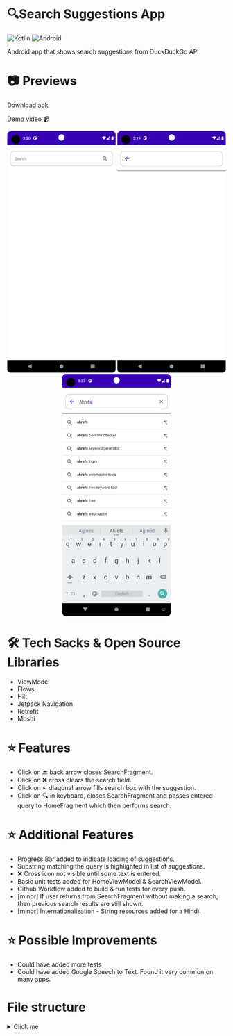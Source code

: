 # 🔍Search Suggestions App
![Kotlin](https://img.shields.io/badge/kotlin-%230095D5.svg?style=for-the-badge&logo=kotlin&logoColor=white)
![Android](https://img.shields.io/badge/Android-3DDC84?style=for-the-badge&logo=android&logoColor=white)

Android app that shows search suggestions from DuckDuckGo API

# 📷 Previews
Download [apk](https://github.com/gargVader/Search-Suggestions/releases/download/1.0.0/search.suggestions.app.apk)

[Demo video 📹](https://drive.google.com/file/d/1wN6xWOGRaKZNfruWx5i0QSOFo8OxvwPm/view?usp=share_link)
<p align="center">
  <img width="250" src="Screenshots/1.png" />
  <img width="250" src="Screenshots/2.png" />
  <img width="250" src="Screenshots/3.png" />
</p>

# 🛠 Tech Sacks & Open Source Libraries

- ViewModel
- Flows
- Hilt
- Jetpack Navigation
- Retrofit
- Moshi

# ⭐ Features
- Click on 🔙 back arrow closes SearchFragment.
- Click on ❌ cross clears the search field.
- Click on ↖ diagonal arrow fills search box with the suggestion.
- Click on 🔍 in keyboard, closes SearchFragment and passes entered query to HomeFragment which then performs search.
# ⭐ Additional Features
- Progress Bar added to indicate loading of suggestions.
- Substring matching the query is highlighted in list of suggestions.
- ❌ Cross icon not visible until some text is entered.
- Basic unit tests added for HomeViewModel & SearchViewModel.
- Github Workflow added to build & run tests for every push.
- [minor] If user returns from SearchFragment without making a search, then previous search results are still shown.
- [minor] Internationalization - String resources added for a Hindi.

# ⭐ Possible Improvements
- Could have added more tests
- Could have added Google Speech to Text. Found it very common on many apps.

# File structure

<details>
    <summary>Click me</summary>

  ```
searchsuggestions
    │   App.kt
    │
    ├───data
    │   ├───remote
    │   │       DuckDuckGoApi.kt
    │   │
    │   └───repository
    │           SearchSuggestionsRepository.kt
    │
    ├───di
    │       AppModule.kt
    │
    └───presentation
        │   MainActivity.kt
        │
        ├───home_screen
        │       HomeFragment.kt
        │       HomeScreenEvents.kt
        │       HomeState.kt
        │       HomeViewModel.kt
        │
        └───search_screen
                SearchFragment.kt
                SearchScreenEvents.kt
                SearchState.kt
                SearchSuggestionsAdapter.kt
                SearchViewModel.kt
  ```

</details>

